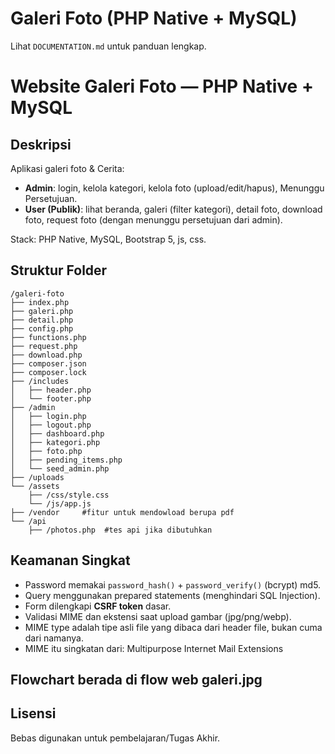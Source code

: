 # Galeri Foto (PHP Native + MySQL)
Lihat `DOCUMENTATION.md` untuk panduan lengkap.

# Website Galeri Foto — PHP Native + MySQL

## Deskripsi
Aplikasi galeri foto & Cerita:
- **Admin**: login, kelola kategori, kelola foto (upload/edit/hapus), Menunggu Persetujuan.
- **User (Publik)**: lihat beranda, galeri (filter kategori), detail foto, download foto, request foto (dengan menunggu persetujuan dari admin).

Stack: PHP Native, MySQL, Bootstrap 5, js, css.

## Struktur Folder
```
/galeri-foto
├── index.php
├── galeri.php
├── detail.php
├── config.php
├── functions.php
├── request.php
├── download.php
├── composer.json
├── composer.lock
├── /includes
│   ├── header.php
│   └── footer.php
├── /admin
│   ├── login.php
│   ├── logout.php
│   ├── dashboard.php
│   ├── kategori.php
│   ├── foto.php
│   ├── pending_items.php
│   └── seed_admin.php
├── /uploads
└── /assets
    ├── /css/style.css
    └── /js/app.js
├── /vendor     #fitur untuk mendowload berupa pdf
└── /api
    ├── /photos.php  #tes api jika dibutuhkan
```
## Keamanan Singkat
- Password memakai `password_hash()` + `password_verify()` (bcrypt) md5.
- Query menggunakan prepared statements (menghindari SQL Injection).
- Form dilengkapi **CSRF token** dasar.
- Validasi MIME dan ekstensi saat upload gambar (jpg/png/webp).
- MIME type adalah tipe asli file yang dibaca dari header file, bukan cuma dari namanya.
- MIME itu singkatan dari: Multipurpose Internet Mail Extensions

## Flowchart berada di flow web galeri.jpg

## Lisensi
Bebas digunakan untuk pembelajaran/Tugas Akhir.
